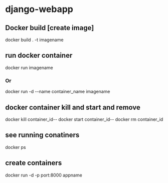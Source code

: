 # django-webapp
## Docker build [create image]
docker build . -t imagename

## run docker container
docker run imagename
### Or
docker run -d --name container_name imagename

## docker container kill and start and remove
docker kill container_id--
docker start container_id--
docker rm container_id

## see running conatiners
docker ps

## create containers
 docker run -d -p port:8000 appname
